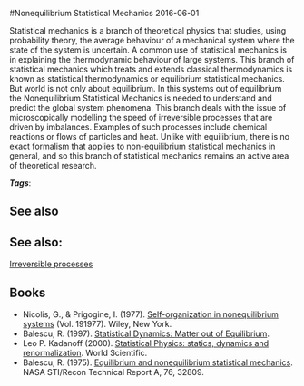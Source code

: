 
#Nonequilibrium Statistical Mechanics
2016-06-01

Statistical mechanics is a branch of theoretical physics that studies, using probability theory, the average behaviour of a mechanical system where the state of the system is uncertain. A common use of statistical mechanics is in explaining the thermodynamic behaviour of large systems. This branch of statistical mechanics which treats and extends classical thermodynamics is known as statistical thermodynamics or equilibrium statistical mechanics. But world is not only about equilibrium. In this systems out of equilibrium the Nonequilibrium Statistical Mechanics is needed to understand and predict the global system phenomena. This branch deals with the issue of microscopically modelling the speed of irreversible processes that are driven by imbalances. Examples of such processes include chemical reactions or flows of particles and heat. Unlike with equilibrium, there is no exact formalism that applies to non-equilibrium statistical mechanics in general, and so this branch of statistical mechanics remains an active area of theoretical research.

***Tags***: 

## See also
## See also:
[Irreversible processes](/irreversible_processes)
## Books
* Nicolis, G., & Prigogine, I. (1977). [Self-organization in nonequilibrium systems](https://www.goodreads.com/book/show/2709204-self-organization-in-nonequilibrium-systems) (Vol. 191977). Wiley, New York.
* Balescu, R. (1997). [Statistical Dynamics: Matter out of Equilibrium](https://www.goodreads.com/book/show/6347852-statistical-dynamics).
* Leo P. Kadanoff (2000). [Statistical Physics: statics, dynamics and renormalization](https://www.goodreads.com/book/show/1739247.Statistical_Physics). World Scientific.
* Balescu, R. (1975). [Equilibrium and nonequilibrium statistical mechanics](https://www.goodreads.com/book/show/4731206-equilibrium-and-nonequilibrium-statistical-mechanics). NASA STI/Recon Technical Report A, 76, 32809.


